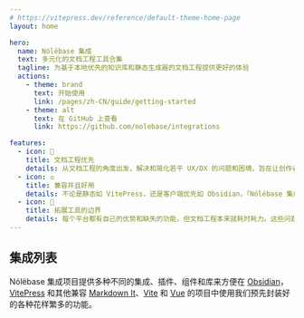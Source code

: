```yaml
---
# https://vitepress.dev/reference/default-theme-home-page
layout: home

hero:
  name: Nólëbase 集成
  text: 多元化的文档工程工具合集
  tagline: 为基于本地优先的知识库和静态生成器的文档工程提供更好的体验
  actions:
    - theme: brand
      text: 开始使用
      link: /pages/zh-CN/guide/getting-started
    - theme: alt
      text: 在 GitHub 上查看
      link: https://github.com/nolebase/integrations

features:
  - icon: 🚀
    title: 文档工程优先
    details: 从文档工程的角度出发，解决和简化若干 UX/DX 的问题和困境，旨在让创作者更好地专注于撰写文档、笔记、制作卡片以及 GTD。
  - icon: ⚖️
    title: 兼容并且好用
    details: 不论是静态如 VitePress，还是客户端优先如 Obsidian，「Nólëbase 集成」项目期望能够在不同的平台上提供近似甚至更好的体验。
  - icon: 🧩
    title: 拓展工具的边界
    details: 每个平台都有自己的优势和缺失的功能，但文档工程本来就耗时耗力。这些问题不应成为限制文档和知识编写与共享的障碍。使用「Nólëbase 集成」来扩展您的想象力吧。
---
```


<HomeContent>

## 集成列表

Nólëbase 集成项目提供多种不同的集成、插件、组件和库来方便在 [Obsidian](https://obsidian.md)，[VitePress](https://vitepress.dev) 和其他兼容 [Markdown It](https://github.com/markdown-it/markdown-it)、[Vite](https://vitejs.dev/) 和 [Vue](https://vuejs.org/) 的项目中使用我们预先封装好的各种花样繁多的功能。

<div class="grid gap-5 lg:grid-cols-2 max-w-172 lg:max-w-none mx-auto">

  <IntegrationCard type="markdown-it" title="双向链接" package="markdown-it-bi-directional-links" />

  <IntegrationCard type="markdown-it" title="元素转换" package="markdown-it-element-transform" />

  <IntegrationCard type="vitepress" title="阅读增强" package="vitepress-plugin-enhanced-readabilities" />

  <IntegrationCard type="vitepress" title="行内链接预览" package="vitepress-plugin-inline-link-preview" />

  <IntegrationCard type="vitepress" title="闪烁高亮当前的目标标题" package="vitepress-plugin-highlight-targeted-heading" />

  <IntegrationCard type="vitepress" title="变更日志 及 文件历史" package="vitepress-plugin-git-changelog" />

  <IntegrationCard type="vitepress" title="页面属性" package="vitepress-plugin-page-properties" />

  <IntegrationCard type="obsidian" title="UnoCSS" package="obsidian-plugin-unocss" />

</div>

</HomeContent>
